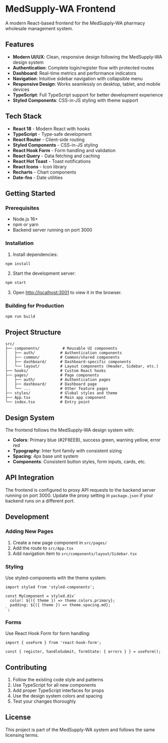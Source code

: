 # MedSupply-WA Frontend

A modern React-based frontend for the MedSupply-WA pharmacy wholesale management system.

## Features

- **Modern UI/UX**: Clean, responsive design following the MedSupply-WA design system
- **Authentication**: Complete login/register flow with protected routes
- **Dashboard**: Real-time metrics and performance indicators
- **Navigation**: Intuitive sidebar navigation with collapsible menu
- **Responsive Design**: Works seamlessly on desktop, tablet, and mobile devices
- **TypeScript**: Full TypeScript support for better development experience
- **Styled Components**: CSS-in-JS styling with theme support

## Tech Stack

- **React 18** - Modern React with hooks
- **TypeScript** - Type-safe development
- **React Router** - Client-side routing
- **Styled Components** - CSS-in-JS styling
- **React Hook Form** - Form handling and validation
- **React Query** - Data fetching and caching
- **React Hot Toast** - Toast notifications
- **React Icons** - Icon library
- **Recharts** - Chart components
- **Date-fns** - Date utilities

## Getting Started

### Prerequisites

- Node.js 16+ 
- npm or yarn
- Backend server running on port 3000

### Installation

1. Install dependencies:
```bash
npm install
```

2. Start the development server:
```bash
npm start
```

3. Open [http://localhost:3001](http://localhost:3001) to view it in the browser.

### Building for Production

```bash
npm run build
```

## Project Structure

```
src/
├── components/          # Reusable UI components
│   ├── auth/           # Authentication components
│   ├── common/         # Common/shared components
│   ├── dashboard/      # Dashboard-specific components
│   └── layout/         # Layout components (Header, Sidebar, etc.)
├── hooks/              # Custom React hooks
├── pages/              # Page components
│   ├── auth/           # Authentication pages
│   ├── dashboard/      # Dashboard page
│   └── ...             # Other feature pages
├── styles/             # Global styles and theme
├── App.tsx             # Main app component
└── index.tsx           # Entry point
```

## Design System

The frontend follows the MedSupply-WA design system with:

- **Colors**: Primary blue (#2F6EEB), success green, warning yellow, error red
- **Typography**: Inter font family with consistent sizing
- **Spacing**: 4px base unit system
- **Components**: Consistent button styles, form inputs, cards, etc.

## API Integration

The frontend is configured to proxy API requests to the backend server running on port 3000. Update the proxy setting in `package.json` if your backend runs on a different port.

## Development

### Adding New Pages

1. Create a new page component in `src/pages/`
2. Add the route to `src/App.tsx`
3. Add navigation item to `src/components/layout/Sidebar.tsx`

### Styling

Use styled-components with the theme system:

```tsx
import styled from 'styled-components';

const MyComponent = styled.div`
  color: ${({ theme }) => theme.colors.primary};
  padding: ${({ theme }) => theme.spacing.md};
`;
```

### Forms

Use React Hook Form for form handling:

```tsx
import { useForm } from 'react-hook-form';

const { register, handleSubmit, formState: { errors } } = useForm();
```

## Contributing

1. Follow the existing code style and patterns
2. Use TypeScript for all new components
3. Add proper TypeScript interfaces for props
4. Use the design system colors and spacing
5. Test your changes thoroughly

## License

This project is part of the MedSupply-WA system and follows the same licensing terms.
